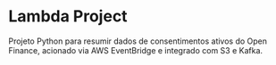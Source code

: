 # Lambda Project

Projeto Python para resumir dados de consentimentos ativos do Open Finance, acionado via AWS EventBridge e integrado com S3 e Kafka.
